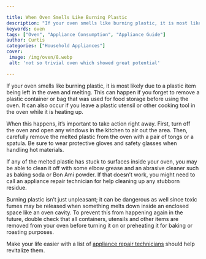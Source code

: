 ```yaml
---

title: When Oven Smells Like Burning Plastic
description: "If your oven smells like burning plastic, it is most likely due to a plastic item being left in the oven and melting. This can hap...keep going and find out"
keywords: oven
tags: ["Oven", "Appliance Consumption", "Appliance Guide"]
author: Curtis
categories: ["Household Appliances"]
cover: 
 image: /img/oven/8.webp
 alt: 'not so trivial oven which showed great potential'

---
```


If your oven smells like burning plastic, it is most likely due to a plastic item being left in the oven and melting. This can happen if you forget to remove a plastic container or bag that was used for food storage before using the oven. It can also occur if you leave a plastic utensil or other cooking tool in the oven while it is heating up.

When this happens, it’s important to take action right away. First, turn off the oven and open any windows in the kitchen to air out the area. Then, carefully remove the melted plastic from the oven with a pair of tongs or a spatula. Be sure to wear protective gloves and safety glasses when handling hot materials.

If any of the melted plastic has stuck to surfaces inside your oven, you may be able to clean it off with some elbow grease and an abrasive cleaner such as baking soda or Bon Ami powder. If that doesn’t work, you might need to call an appliance repair technician for help cleaning up any stubborn residue.

Burning plastic isn’t just unpleasant; it can be dangerous as well since toxic fumes may be released when something melts down inside an enclosed space like an oven cavity. To prevent this from happening again in the future, double check that all containers, utensils and other items are removed from your oven before turning it on or preheating it for baking or roasting purposes.

Make your life easier with a list of <a href="/pages/appliance-repair-technicians/">appliance repair technicians</a> should help revitalize them.